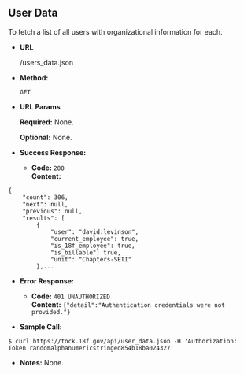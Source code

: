 **User Data**
----
To fetch a list of all users with organizational information for each.

* **URL**

  /users_data.json

* **Method:**

  `GET`
  
*  **URL Params**

   **Required:**
   None.
   
   **Optional:**
   None.

* **Success Response:**

  * **Code:** `200` <br />
    **Content:** 
```
{
    "count": 306,
    "next": null,
    "previous": null,
    "results": [
        {
            "user": "david.levinson",
            "current_employee": true,
            "is_18f_employee": true,
            "is_billable": true,
            "unit": "Chapters-SETI"
        },...
```
 
* **Error Response:**

  * **Code:** `401 UNAUTHORIZED` <br />
    **Content:** `{"detail":"Authentication credentials were not provided."}`

* **Sample Call:**

```
$ curl https://tock.18f.gov/api/user_data.json -H 'Authorization: Token randomalphanumericstringed854b18ba024327'
```

* **Notes:** None.
 
